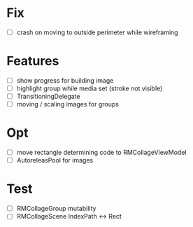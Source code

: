 # Fix

- [ ] crash on moving to outside perimeter while wireframing

# Features

- [ ] show progress for building image
- [ ] highlight group while media set (stroke not visible)
- [ ] TransitioningDelegate
- [ ] moving / scaling images for groups

# Opt

- [ ] move rectangle determining code to RMCollageViewModel
- [ ] AutoreleasPool for images

# Test

- [ ] RMCollageGroup mutability
- [ ] RMCollageScene IndexPath <-> Rect
